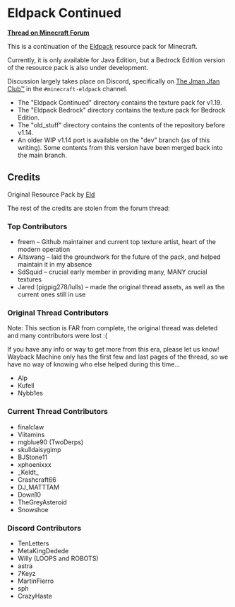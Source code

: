Eldpack Continued
=================
[**Thread on Minecraft Forum**](https://www.minecraftforum.net/forums/mapping-and-modding-java-edition/resource-packs/1243614-eldpack-continued-1-13-16x)

This is a continuation of the [Eldpack](https://eldpack.com/) resource pack for Minecraft.

Currently, it is only available for Java Edition, but a Bedrock Edition version
of the resource pack is also under development.

Discussion largely takes place on Discord, specifically on <a href="https://www.minecraftforum.net/linkout?remoteUrl=https%253a%252f%252fdiscord.gg%252frnMsn5W">The Jman Jfan Club™</a>
in the `#minecraft-eldpack` channel.

- The "Eldpack Continued" directory contains the texture pack for v1.19.
- The "Eldpack Bedrock" directory contains the texture pack for Bedrock Edition.
- The "old_stuff" directory contains the contents of the repository before v1.14.
- An older WIP v1.14 port is available on the "dev" branch (as of this writing). Some contents from this version have been merged back into the main branch.

Credits
-------
Original Resource Pack by [Eld](https://www.jonatanpoljo.com/)

The rest of the credits are stolen from the forum thread:

### Top Contributors
- freem &ndash; Github maintainer and current top texture artist, heart of the modern operation
- Altswang &ndash; laid the groundwork for the future of the pack, and helped maintain it in my absence
- SdSquid &ndash; crucial early member in providing many, MANY crucial textures
- Jared (pigpig278/lulls) &ndash; made the original thread assets, as well as the current ones still in use


### Original Thread Contributors
Note: This section is FAR from complete, the original thread was deleted and many
contributors were lost :(

If you have any info or way to get more from this era, please let us know!
Wayback Machine only has the first few and last pages of the thread,
so we have no way of knowing who else helped during this time...

- Alp
- Kufell
- Nybb1es

### Current Thread Contributors
- finalclaw
- Viitamins
- mgblue90 (TwoDerps)
- skulldaisygimp
- BJStone11
- xphoenixxx
- \_Keldt\_
- Crashcraft66
- DJ_MATTTAM
- Down10
- TheGreyAsteroid
- Snowshoe

### Discord Contributors
- TenLetters
- MetaKingDedede
- Willy (LOOPS and ROBOTS)
- astra
- 7Keyz
- MartinFierro
- sph
- CrazyHaste
